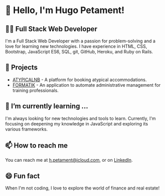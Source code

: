 # 👋 Hello, I'm Hugo Petament!

## 👨‍💻 Full Stack Web Developer

I'm a Full Stack Web Developer with a passion for problem-solving and a love for learning new technologies. I have experience in HTML, CSS, Bootstrap, JavaScript ES6, SQL, git, GitHub, Heroku, and Ruby on Rails.

## 🚀 Projects

- [ATYPICALNB](https://github.com/Peuf54/AtypicalnB) - A platform for booking atypical accommodations.
- [FORMATIK](https://github.com/Peuf54/Formatik) - An application to automate administrative management for training professionals.

## 🌱 I’m currently learning ...

I'm always looking for new technologies and tools to learn. Currently, I'm focusing on deepening my knowledge in JavaScript and exploring its various frameworks.

## 📫 How to reach me

You can reach me at h.petament@icloud.com, or on [LinkedIn](https://www.linkedin.com/in/hugo-petament/).

## 😄 Fun fact

When I'm not coding, I love to explore the world of finance and real estate!

